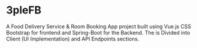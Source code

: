 # 3pleFB
A Food Delivery Service &amp; Room Booking App project built using Vue.js CSS Bootstrap for frontend and Spring-Boot for the Backend. The is Divided into Client (UI Implementation) and API Endpoints sections.
